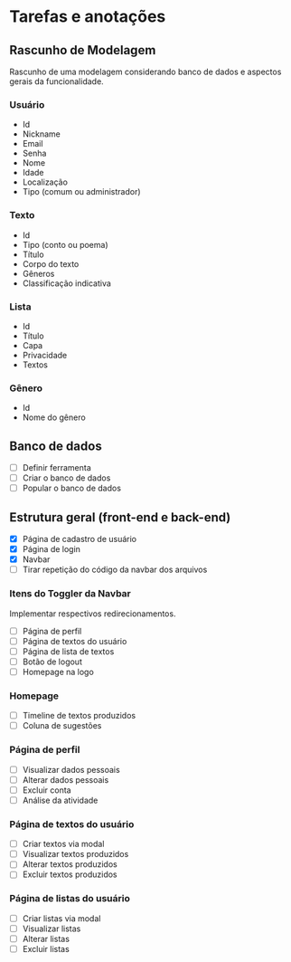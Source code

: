 # Tarefas e anotações

## Rascunho de Modelagem

Rascunho de uma modelagem considerando banco de dados e aspectos gerais da funcionalidade.

### Usuário
- Id
- Nickname
- Email
- Senha
- Nome
- Idade
- Localização
- Tipo (comum ou administrador)

### Texto
- Id
- Tipo (conto ou poema)
- Título
- Corpo do texto
- Gêneros
- Classificação indicativa

### Lista
- Id
- Título
- Capa
- Privacidade
- Textos

### Gênero
- Id
- Nome do gênero

## Banco de dados
- [ ] Definir ferramenta
- [ ] Criar o banco de dados
- [ ] Popular o banco de dados
      
## Estrutura geral (front-end e back-end)
- [X] Página de cadastro de usuário
- [X] Página de login
- [X] Navbar
- [ ] Tirar repetição do código da navbar dos arquivos

### Itens do Toggler da Navbar

Implementar respectivos redirecionamentos.

- [ ] Página de perfil
- [ ] Página de textos do usuário
- [ ] Página de lista de textos
- [ ] Botão de logout
- [ ] Homepage na logo

### Homepage
- [ ] Timeline de textos produzidos
- [ ] Coluna de sugestões

### Página de perfil
- [ ] Visualizar dados pessoais
- [ ] Alterar dados pessoais
- [ ] Excluir conta
- [ ] Análise da atividade

### Página de textos do usuário
- [ ] Criar textos via modal
- [ ] Visualizar textos produzidos
- [ ] Alterar textos produzidos
- [ ] Excluir textos produzidos

### Página de listas do usuário
- [ ] Criar listas via modal
- [ ] Visualizar listas
- [ ] Alterar listas
- [ ] Excluir listas
